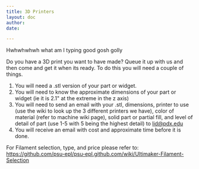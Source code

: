 ```yaml
---
title: 3D Printers
layout: doc
author:
date:

---
```


Hwhwhwhwh what am I typing good gosh golly 

Do you have a 3D print you want to have made?  Queue it up with us and then come and get it when its ready.  To do this you will need a couple of things.
 
1. You will need a .stl version of your part or widget.
2. You will need to know the approximate dimensions of your part or widget (ie it is 2.1" at the extreme in the z axis)
3. You will need to send an email with your .stl, dimensions, printer to use (use the wiki to look up the 3 different printers we have), color of material (refer to machine wiki page), solid part or partial fill, and level of detail of part (use 1-5 with 5 being the highest detail) to lid@pdx.edu
4. You will receive an email with cost and approximate time before it is done. 

For Filament selection, type, and price please refer to: https://github.com/psu-epl/psu-epl.github.com/wiki/Ultimaker-Filament-Selection
